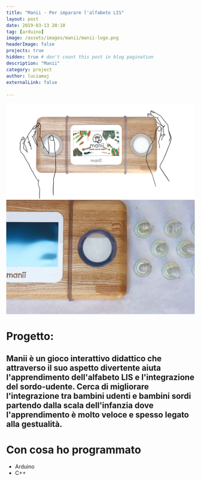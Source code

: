 ```yaml
---
title: "Manii - Per imparare l'alfabeto LIS"
layout: post
date: 2019-03-13 20:10
tag: [arduino]
image: /assets/images/manii/manii-logo.png
headerImage: false
projects: true
hidden: true # don't count this post in blog pagination
description: "Manii"
category: project
author: luciamaj
externalLink: false

---
```


![image](/assets/images/manii/manii-1.png)
![image](/assets/images/manii/manii-2.png)

# Progetto:
Manii è un gioco interattivo didattico che attraverso il suo aspetto divertente aiuta l'apprendimento dell'alfabeto LIS e l'integrazione del sordo-udente. 
Cerca di migliorare l'integrazione tra bambini udenti e bambini sordi partendo dalla scala dell'infanzia dove l'apprendimento è molto veloce e spesso legato alla gestualità.
---

# Con cosa ho programmato

- Arduino
- C++